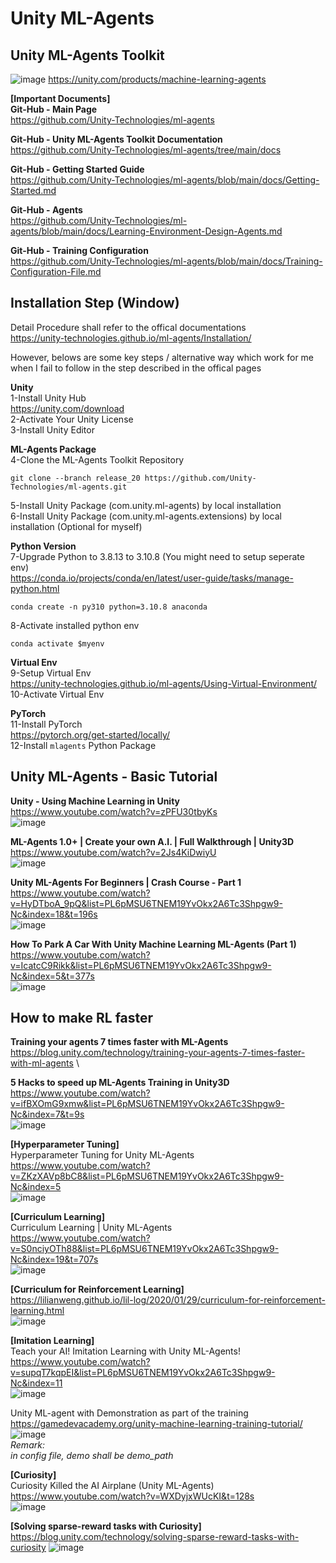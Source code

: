 # Unity ML-Agents

## Unity ML-Agents Toolkit
![image](https://user-images.githubusercontent.com/40123599/165355949-0f3fc8f2-90f8-43d4-885e-6a55fe948d95.png)
https://unity.com/products/machine-learning-agents


**[Important Documents]** \
**Git-Hub - Main Page** \
https://github.com/Unity-Technologies/ml-agents
 
**Git-Hub - Unity ML-Agents Toolkit Documentation** \
https://github.com/Unity-Technologies/ml-agents/tree/main/docs
 
**Git-Hub - Getting Started Guide** \
https://github.com/Unity-Technologies/ml-agents/blob/main/docs/Getting-Started.md
 
**Git-Hub  - Agents** \
https://github.com/Unity-Technologies/ml-agents/blob/main/docs/Learning-Environment-Design-Agents.md
 
**Git-Hub - Training Configuration** \
https://github.com/Unity-Technologies/ml-agents/blob/main/docs/Training-Configuration-File.md

## Installation Step (Window)
Detail Procedure shall refer to the offical documentations \
https://unity-technologies.github.io/ml-agents/Installation/

However, belows are some key steps / alternative way which work for me when I fail to follow in the step described in the offical pages

**Unity** \
1-Install Unity Hub \
https://unity.com/download \
2-Activate Your Unity License \
3-Install Unity Editor

**ML-Agents Package** \
4-Clone the ML-Agents Toolkit Repository
```
git clone --branch release_20 https://github.com/Unity-Technologies/ml-agents.git
```
5-Install Unity Package (com.unity.ml-agents) by local installation \
6-Install Unity Package (com.unity.ml-agents.extensions) by local installation (Optional for myself)

**Python Version** \
7-Upgrade Python to 3.8.13 to 3.10.8 (You might need to setup seperate env) \
https://conda.io/projects/conda/en/latest/user-guide/tasks/manage-python.html
```
conda create -n py310 python=3.10.8 anaconda
```
8-Activate installed python env
```
conda activate $myenv
```

**Virtual Env** \
9-Setup Virtual Env \
https://unity-technologies.github.io/ml-agents/Using-Virtual-Environment/ \
10-Activate Virtual Env

**PyTorch** \
11-Install PyTorch \
https://pytorch.org/get-started/locally/ \
12-Install ```mlagents``` Python Package


## Unity ML-Agents - Basic Tutorial
**Unity - Using Machine Learning in Unity** \
https://www.youtube.com/watch?v=zPFU30tbyKs \
![image](https://user-images.githubusercontent.com/40123599/165357207-b20ef1ee-1a02-4f4f-b26e-09968485e4f8.png)

**ML-Agents 1.0+ | Create your own A.I. | Full Walkthrough | Unity3D** \
https://www.youtube.com/watch?v=2Js4KiDwiyU \
![image](https://user-images.githubusercontent.com/40123599/165357345-3f90d972-cc33-46ae-8712-697f09d6eaec.png)

**Unity ML-Agents For Beginners | Crash Course - Part 1** \
https://www.youtube.com/watch?v=HyDTboA_9pQ&list=PL6pMSU6TNEM19YvOkx2A6Tc3Shpgw9-Nc&index=18&t=196s \
![image](https://user-images.githubusercontent.com/40123599/165357414-bcee0809-2fe0-4562-88cf-aebe9f991976.png)

**How To Park A Car With Unity Machine Learning ML-Agents (Part 1)** \
https://www.youtube.com/watch?v=IcatcC9Rikk&list=PL6pMSU6TNEM19YvOkx2A6Tc3Shpgw9-Nc&index=5&t=377s \
![image](https://user-images.githubusercontent.com/40123599/165357644-7b5364d7-c28a-4fb2-992f-cdd829a0869c.png)


## How to make RL faster
**Training your agents 7 times faster with ML-Agents** \
https://blog.unity.com/technology/training-your-agents-7-times-faster-with-ml-agents \

**5 Hacks to speed up ML-Agents Training in Unity3D** \
https://www.youtube.com/watch?v=ifBXOmG9xmw&list=PL6pMSU6TNEM19YvOkx2A6Tc3Shpgw9-Nc&index=7&t=9s \
![image](https://user-images.githubusercontent.com/40123599/165358008-80176102-c40c-4b7f-8125-1fd2e4d359c3.png)

**[Hyperparameter Tuning]** \
Hyperparameter Tuning for Unity ML-Agents \
https://www.youtube.com/watch?v=ZKzXAVp8bC8&list=PL6pMSU6TNEM19YvOkx2A6Tc3Shpgw9-Nc&index=5 \
![image](https://user-images.githubusercontent.com/40123599/165358096-647fdc41-7227-473a-b4cd-4950e804c322.png)

**[Curriculum Learning]** \
Curriculum Learning | Unity ML-Agents \
https://www.youtube.com/watch?v=S0nciyOTh88&list=PL6pMSU6TNEM19YvOkx2A6Tc3Shpgw9-Nc&index=19&t=707s \
![image](https://user-images.githubusercontent.com/40123599/165358331-80a3c0ce-9331-4762-a8a2-4b8fe6397a7d.png)

**[Curriculum for Reinforcement Learning]** \
https://lilianweng.github.io/lil-log/2020/01/29/curriculum-for-reinforcement-learning.html \
![image](https://user-images.githubusercontent.com/40123599/165358422-85970fa0-34ad-44e7-8882-0ecf13187a61.png)

**[Imitation Learning]** \
Teach your AI! Imitation Learning with Unity ML-Agents! \
https://www.youtube.com/watch?v=supqT7kqpEI&list=PL6pMSU6TNEM19YvOkx2A6Tc3Shpgw9-Nc&index=11 \
![image](https://user-images.githubusercontent.com/40123599/165358491-ca6e598c-f657-4b8b-af37-c7325b98ea70.png)

Unity ML-agent with Demonstration as part of the training \
https://gamedevacademy.org/unity-machine-learning-training-tutorial/
![image](https://user-images.githubusercontent.com/40123599/165358632-bb69da19-1708-412c-ace5-b220963e271f.png) \
_Remark:_ \
_in config file, demo shall be demo_path_

**[Curiosity]** \
Curiosity Killed the AI Airplane (Unity ML-Agents) \
https://www.youtube.com/watch?v=WXDyjxWUcKI&t=128s \
![image](https://user-images.githubusercontent.com/40123599/165359002-071258aa-48a4-42bd-94ba-9ca7bf72cdc6.png)

**[Solving sparse-reward tasks with Curiosity]** \
https://blog.unity.com/technology/solving-sparse-reward-tasks-with-curiosity
![image](https://user-images.githubusercontent.com/40123599/165359062-f897f519-7bf6-4de8-a667-cc36543fb75d.png)

